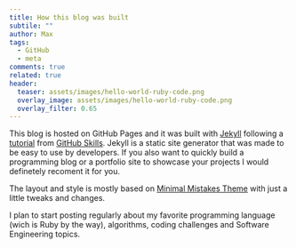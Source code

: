 ```yaml
---
title: How this blog was built
subtile: ""
author: Max
tags: 
  - GitHub 
  - meta
comments: true
related: true
header:
  teaser: assets/images/hello-world-ruby-code.png
  overlay_image: assets/images/hello-world-ruby-code.png
  overlay_filter: 0.65
---
```

This blog is hosted on GitHub Pages and it was built with [Jekyll](https://jekyllrb.com/) following a [tutorial](https://github.com/skills/github-pages) from [GitHub Skills](https://github.com/skills). Jekyll is a static site generator that was made to be easy to use by developers. If you also want to quickly build a programming blog or a portfolio site to showcase your projects I would definetely recoment it for you.

The layout and style is mostly based on [Minimal Mistakes Theme](https://mademistakes.com/work/minimal-mistakes-jekyll-theme/) with just a little tweaks and changes.

I plan to start posting regularly about my favorite programming language (wich is Ruby by the way), algorithms, coding challenges and Software Engineering topics.
